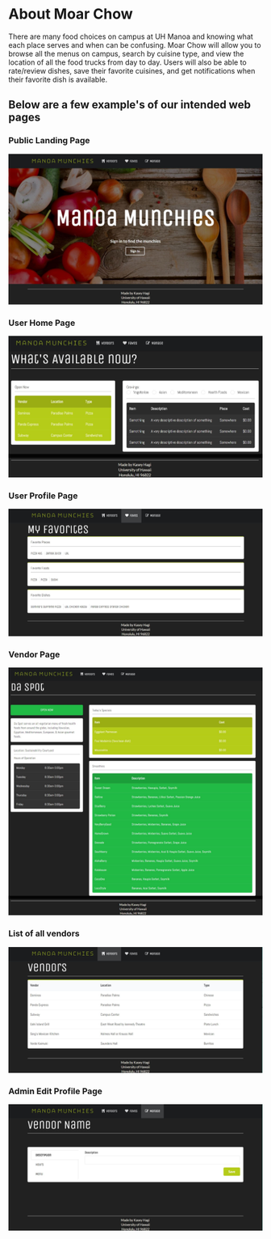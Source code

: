 # About Moar Chow
There are many food choices on campus at UH Manoa and knowing what each place serves and when can be confusing. Moar Chow will allow you to browse all the menus on campus, search by cuisine type, and view the location of all the food trucks from day to day. Users will also be able to rate/review dishes, save their favorite cuisines, and get notifications when their favorite dish is available.

## Below are a few example's of our intended web pages

### Public Landing Page
<img class="ui medium right floated image" src="https://github.com/moarchow/moarchow.github.io/blob/master/images/public-landing-page.JPG">

### User Home Page
<img class="ui medium right floated image" src="https://github.com/moarchow/moarchow.github.io/blob/master/images/user-home-page.JPG">

### User Profile Page
<img class="ui medium right floated image" src="https://github.com/moarchow/moarchow.github.io/blob/master/images/user-profile.JPG">

### Vendor Page
<img class="ui medium right floated image" src="https://github.com/moarchow/moarchow.github.io/blob/master/images/vendor-page.JPG">

### List of all vendors
<img class="ui medium right floated image" src="https://github.com/moarchow/moarchow.github.io/blob/master/images/list-of-vendors.JPG">

### Admin Edit Profile Page
<img class="ui medium right floated image" src="https://github.com/moarchow/moarchow.github.io/blob/master/images/admin-profile-page.JPG">
